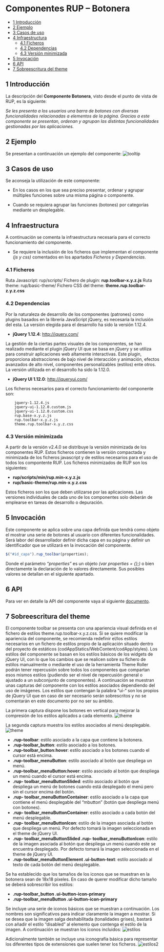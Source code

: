 # Componentes RUP – Botonera

<!-- MDTOC maxdepth:6 firsth1:1 numbering:0 flatten:0 bullets:1 updateOnSave:1 -->

   - [1 Introducción](#1-introducción)   
   - [2 Ejemplo](#2-ejemplo)   
   - [3 Casos de uso](#3-casos-de-uso)   
   - [4 Infraestructura](#4-infraestructura)   
      - [4.1 Ficheros](#4.1-ficheros)   
      - [4.2 Dependencias](#4.2-dependencias)   
      - [4.3 Versión minimizada](#4.3-versión-minimizada)   
   - [5 Invocación](#5-invocación)   
   - [6 API](#6-api)   
   - [7 Sobreescritura del theme](#7-sobreescritura-del-theme)   

<!-- /MDTOC -->

##  1 Introducción
 La descripción del **Componente Botonera**, visto desde el punto de vista de RUP, es la siguiente:

*Se les presenta a los usuarios una barra de botones con diversas funcionalidades relacionadas a elementos de la página. Gracias a este componente se presentan, ordenan y agrupan las distintas funcionalidades gestionadas por las aplicaciones.*

##  2 Ejemplo
Se presentan a continuación un ejemplo del componente:
![tooltip](img/rup.toolbar_1.png)

##  3 Casos de uso
Se aconseja la utilización de este componente:
+ En los casos en los que sea preciso presentar, ordenar y agrupar múltiples funciones sobre una misma página o componente.

+ Cuando se requiera agrupar las funciones (botones) por categorías mediante un desplegable.

##  4 Infraestructura
A continuación se comenta la infraestructura necesaria para el correcto funcionamiento del componente.
 + Se requiere la inclusión de los ficheros que implementan el componente *(js y css)* comentados en los apartados *Ficheros y Dependencias*.

### 4.1 Ficheros
Ruta Javascript: rup/scripts/
Fichero de plugin: **rup.toolbar-x.y.z.js**
Ruta theme: rup/basic-theme/
Fichero CSS del theme: **theme.rup.toolbar-z.y.z.css**

### 4.2 Dependencias
Por la naturaleza de desarrollo de los componentes (patrones) como plugins basados en la librería JavaScript jQuery, es necesaria la inclusión del esta. La versión elegida para el desarrollo ha sido la versión 1.12.4.
+ **jQuery 1.12.4**: http://jquery.com/

La gestión de la ciertas partes visuales de los componentes, se han realizado mediante el plugin jQuery UI que se basa en jQuery y se utiliza para construir aplicaciones web altamente interactivas. Este plugin, proporciona abstracciones de bajo nivel de interacción y animación, efectos avanzados de alto nivel, componentes personalizables (estilos) ente otros. La versión utilizada en el desarrollo ha sido la 1.12.0.

+ **jQuery UI 1.12.0**: http://jqueryui.com/

Los ficheros necesarios para el correcto funcionamiento del componente son:

		jquery-1.12.4.js
        jquery-ui-1.12.0.custom.js
        jquery-ui-1.12.0.custom.css
        rup.base-x.y.z.js
        rup.toolbar-x.y.z.js
        theme.rup.toolbar-x.y.z.css

###     4.3 Versión minimizada
A partir de la versión v2.4.0 se distribuye la versión minimizada de los componentes RUP. Estos ficheros contienen la versión compactada y minimizada de los ficheros javascript y de estilos necesarios para el uso de todos los compontente RUP.
Los ficheros minimizados de RUP son los siguientes:
+ **rup/scripts/min/rup.min-x.y.z.js**
+ **rup/basic-theme/rup.min-x.y.z.css**

Estos ficheros son los que deben utilizarse por las aplicaciones. Las versiones individuales de cada uno de los componentes solo deberán de emplearse en tareas de desarrollo o depuración.

##  5 Invocación
Este componente se aplica sobre una capa definida que tendrá como objeto el mostrar una serie de botones al usuario con diferentes funcionalidades. Será labor del desarrollador definir dicha capa en su página y definir un identificador que se utilizará en la invocación del componente.
```javascript
$("#id_capa").rup_toolbar(properties);
```
Donde el parámetro *“properties”* es un objeto *(var properties = {};)* o bien directamente la declaración de lo valores directamente. Sus posibles valores se detallan en el siguiente apartado.

##  6 API
Para ver en detalle la API del componente vaya al siguiente [documento](../api/rup.toolbar.md).

##  7 Sobreescritura del theme
El componente toolbar se presenta con una apariencia visual definida en el fichero de estilos theme.rup.toolbar-x.y.z.css.
Si se quiere modificar la apariencia del componente, se recomienda redefinir el/los estilos necesarios en un fichero de estilos propio de la aplicación situado dentro del proyecto de estáticos (codAppStatics/WebContent/codApp/styles).
Los estilos del componente se basan en los estilos básicos de los widgets de jQuery UI, con lo que los cambios que se realicen sobre su fichero de estilos manualmente o mediante el uso de la herramienta Theme Roller podrán tener repercusión sobre todos los componentes que compartan esos mismos estilos (pudiendo ser el nivel de repercusión general o ajustado a un subconjunto de componentes).
A continuación se muestran unas capturas del componente con los estilos asociados dependiendo del uso de imágenes. Los estilos que contengan la palabra “ui-“ son los propios de jQuery UI que en caso de ser necesario serán sobrescritos y no se comentarán en este documento por no ser su ámbito.

La primera captura dispone los botones en vertical para mejorar la compresión de los estilos aplicados a cada elemento.
![theme](img/rup.toolbar_2.png)

La segunda captura muestra los estilos asociados al menú desplegable.
![theme](img/rup.toolbar_3.png)

+ **.rup-toolbar**: estilo asociado a la capa que contiene la botonera.
+	**.rup-toolbar_button**: estilo asociado a los botones.
+	**.rup-toolbar_button:hover**: estilo asociado a los botones cuando el cursor está encima.
+	**.rup-toolbar_menuButton**: estilo asociado al botón que despliega un menú.
+	**.rup-toolbar_menuButton:hover**: estilo asociado al botón que despliega un menú cuando el cursor está encima.
+	**.rup- toolbar_menuButtonSlided**: estilo asociado al botón que despliega un menú de botones cuando está desplegado el menú pero sin el cursor encima del botón.
+	**.rup- toolbar_menuButtonContainer**: estilo asociado a la capa que contiene el menú desplegable del “mbutton” (botón que despliega menú con botones).
+	**.rup- toolbar_menuButtonContainer**: estilo asociado a cada botón del menú desplegable.
+	**.rup- toolbar_menuButtonIcon**: estilo de la imagen asociada al botón que despliega un menú. Por defecto tomará la imagen seleccionada en el theme de jQuery UI.
+	**.rup- toolbar_menuButtonSlided .rup- toolbar_menuButtonIcon**: estilo de la imagen asociada al botón que despliega un menú cuando este se encuentra desplegado. Por defecto tomará la imagen seleccionada en el theme de jQuery UI.
+	**.rup-toolbar_menuButtonElement .ui-button-text**: estilo asociado al texto de cada botón del menú desplegable.

Se ha establecido que los tamaños de los iconos que se muestran en la botonera sean de 18x18 píxeles. En caso de querer modificar dicho tamaño se deberá sobrescribir los estilos:
+	**.rup-toolbar_button .ui-button-icon-primary**
+	**.rup-toolbar_menuButton .ui-button-icon-primary**

Se incluye una serie de iconos básicos que se muestran a continuación. Los nombres son significativos para indicar claramente la imagen a mostrar. Si se desea que la imagen salga deshabilitada (tonalidades grises), bastará con añadir el estilo “disabled” al elemento que contenga el estilo de la imagen. A continuación se muestran los iconos incluidos:
![estilos](img/rup.toolbar_4.png)

Adicionalmente también se incluye una iconografía básica para representar los diferentes tipos de extensiones que suelen tener los ficheros.
![estilos2](img/rup.toolbar_5.png)
